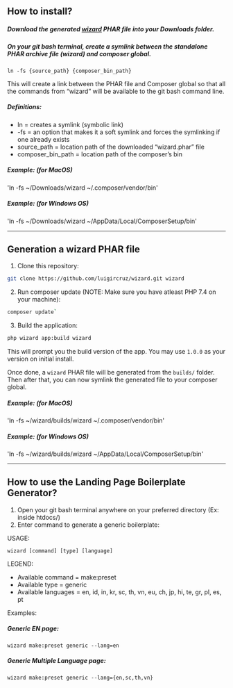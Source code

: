 ## How to install?

##### Download the generated [wizard](https://github.com/luigircruz/wizard/builds/) PHAR file into your Downloads folder.

##### On your git bash terminal, create a symlink between the standalone PHAR archive file (wizard) and composer global.

`ln -fs {source_path} {composer_bin_path}`

This will create a link between the PHAR file and Composer global so that all the commands from “wizard” will be available to the git bash command line.

##### Definitions:
- ln = creates a symlink (symbolic link)
- -fs = an option that makes it a soft symlink and forces the symlinking if one already exists
- source_path = location path of the downloaded “wizard.phar” file
- composer_bin_path = location path of the composer’s bin 

##### Example: (for MacOS)

'ln -fs ~/Downloads/wizard ~/.composer/vendor/bin'

##### Example: (for Windows OS)

'ln -fs ~/Downloads/wizard ~/AppData/Local/ComposerSetup/bin'

------

## Generation a wizard PHAR file

1. Clone this repository: 

```sh
git clone https://github.com/luigircruz/wizard.git wizard
```
2. Run composer update (NOTE: Make sure you have atleast PHP 7.4 on your machine): 
```sh
composer update`
```
3. Build the application: 
```sh
php wizard app:build wizard
```

This will prompt you the build version of the app. You may use `1.0.0` as your version on initial install.

Once done, a `wizard` PHAR file will be generated from the `builds/` folder. Then after that, you can now symlink the generated file to your composer global.

##### Example: (for MacOS)

'ln -fs ~/wizard/builds/wizard ~/.composer/vendor/bin'

##### Example: (for Windows OS)

'ln -fs ~/wizard/builds/wizard ~/AppData/Local/ComposerSetup/bin'

------

## How to use the Landing Page Boilerplate Generator?

1. Open your git bash terminal anywhere on your preferred directory (Ex: inside htdocs/)
2. Enter command to generate a generic boilerplate:

USAGE: 

`wizard [command] [type] [language]`

LEGEND:
- Available command = make:preset
- Available type = generic
- Available languages =  en, id, in, kr, sc, th, vn, eu, ch, jp, hi, te, gr, pl, es, pt

Examples:
##### Generic EN page: 

`wizard make:preset generic --lang=en`

##### Generic Multiple Language page: 

`wizard make:preset generic --lang={en,sc,th,vn}`